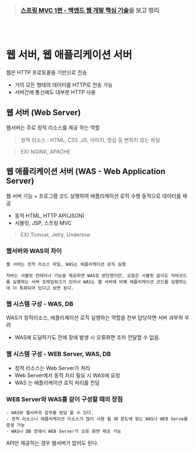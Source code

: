> ###  [스프링 MVC 1편 - 백엔드 웹 개발 핵심 기술](https://www.inflearn.com/course/%EC%8A%A4%ED%94%84%EB%A7%81-mvc-1/dashboard)을 보고 정리

<br>
<br>

# **웹 서버, 웹 애플리케이션 서버**

웹은 HTTP 프로토콜을 기반으로 전송 
- 거의 모든 형태의 데이터를 HTTP로 전송 가능 
- 서버간에 통신에도 대부분 HTTP 사용

## 웹 서버 (Web Server)
웹서버는 주로 정적 리소스를 제공 하는 역할
> 정적 리소스 : HTML, CSS ,JS, 이미지, 영상 등 변하지 않는 파일 

> EX) NGINX, APACHE

## 웹 애플리케이션 서버 (WAS - Web Application Server)
웹 서버 기능 + 프로그램 코드 실행하여 애플리케이션 로직 수행 동적으로 데이터를 제공  
- 동적 HTML, HTTP API(JSON)
- 서블릿, JSP, 스프링 MVC

> EX) Tomcat, Jetty, Undertow

### 웹서버와 WAS의 차이 
```
웹 서버는 정적 리소스 파일, WAS는 애플리케이션 로직 실행 

자바는 서블릿 컨테이너 기능을 제공하면 WAS로 판단했지만, 요즘은 서블릿 없이도 자바코드를 실행하는 서버 프레임워크가 있어서 WAS는 웹 서버에 비해 애플리케이션 코드를 실행하는데 더 특화되어 있다고 보면 된다.
```

### 웹 시스템 구성 - WAS, DB 
WAS가 정적리소스, 애플리케이션 로직 실행하는 역할을 전부 담당하면 서버 과부하 우려
- WAS에 도달하기도 전에 장애 발생 시 오류화면 조차 전달할 수 없음.

### 웹 시스템 구성 - WEB Server, WAS, DB 
- 정적 리소스는 Web Server가 처리
- Web Server에서 동적 처리 필요 시 WAS에 요청 
- WAS 는 애플리케이션 로직 처리를 전담 

### WEB Server와 WAS를 같이 구성할 때의 장점 
```
- WAS와 웹서버의 업무를 분담 할 수 있다.
- 정적 리소스나 애플리케이션 리소스가 많이 사용 될 떄 용도에 맞는 WAS나 WEB Serve를 증설 가능
- WAS나 DB 장애시 WEB Server가 오류 화면 제공 가능
```
API만 제공하는 경우 웹서버가 없어도 된다.

## 


